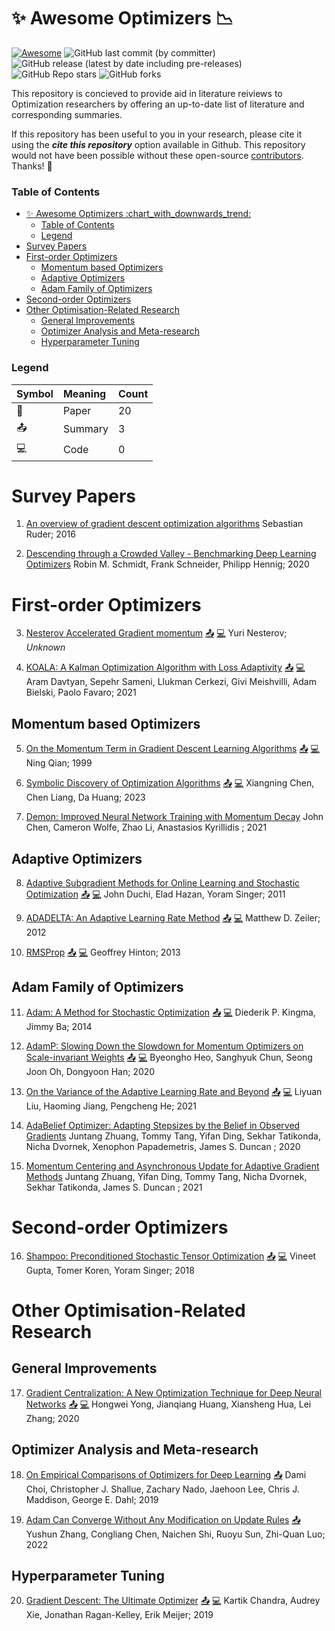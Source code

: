 # :sparkles: Awesome Optimizers :chart_with_downwards_trend:

[![Awesome](https://awesome.re/badge.svg)](https://awesome.re)
![GitHub last commit (by committer)](https://img.shields.io/github/last-commit/Dawn-Of-Eve/awesome-optimizers?display_timestamp=committer)
![GitHub release (latest by date including pre-releases)](https://img.shields.io/github/v/release/Dawn-Of-Eve/awesome-optimizers?include_prereleases)
![GitHub Repo stars](https://img.shields.io/github/stars/Dawn-Of-Eve/awesome-optimizers?style=social)
![GitHub forks](https://img.shields.io/github/forks/Dawn-Of-Eve/awesome-optimizers?style=social)


This repository is concieved to provide aid in literature reiviews to Optimization researchers by offering an up-to-date list of literature and corresponding summaries.

If this repository has been useful to you in your research, please cite it using the ___cite this repository___ option available in Github. This repository would not have been possible without these open-source [contributors](). Thanks! :sparkling_heart:

### Table of Contents


- [:sparkles: Awesome Optimizers :chart\_with\_downwards\_trend:](#sparkles-awesome-optimizers-chart_with_downwards_trend)
    - [Table of Contents](#table-of-contents)
    - [Legend](#legend)
- [Survey Papers](#survey-papers)
- [First-order Optimizers](#first-order-optimizers)
  - [Momentum based Optimizers](#momentum-based-optimizers)
  - [Adaptive Optimizers](#adaptive-optimizers)
  - [Adam Family of Optimizers](#adam-family-of-optimizers)
- [Second-order Optimizers](#second-order-optimizers)
- [Other Optimisation-Related Research](#other-optimisation-related-research)
  - [General Improvements](#general-improvements)
  - [Optimizer Analysis and Meta-research](#optimizer-analysis-and-meta-research)
  - [Hyperparameter Tuning](#hyperparameter-tuning)


### Legend

| Symbol        | Meaning | Count |
|:--------------|:--------|:------|
| :page_facing_up:         | Paper   | 20    |
| :outbox_tray: | Summary | 3     |
| :computer:    | Code    | 0     |


# Survey Papers

1. [An overview of gradient descent optimization algorithms](https://arxiv.org/abs/1609.04747) 
    Sebastian Ruder; 2016

2. [Descending through a Crowded Valley - Benchmarking Deep Learning Optimizers](https://arxiv.org/abs/2007.01547)
    Robin M. Schmidt, Frank Schneider, Philipp Hennig; 2020

# First-order Optimizers

3. [Nesterov Accelerated Gradient momentum](https://jlmelville.github.io/mize/nesterov.html) [:outbox_tray:]() [:computer:]()
    Yuri Nesterov; _Unknown_

4. [KOALA: A Kalman Optimization Algorithm with Loss Adaptivity](https://arxiv.org/abs/2107.03331) [:outbox_tray:]() [:computer:]()
    Aram Davtyan, Sepehr Sameni, Llukman Cerkezi, Givi Meishvilli, Adam Bielski, Paolo Favaro; 2021

## Momentum based Optimizers

5. [On the Momentum Term in Gradient Descent Learning Algorithms](https://reader.elsevier.com/reader/sd/pii/S0893608098001166?token=3147494EED9FE670AF728F3408B795675246C9934481200C4E86611D7FE34FAEDDFF1E9BD5C6AE9455320BF21F3FEA3B&originRegion=eu-west-1&originCreation=20230223114928) [:outbox_tray:]() [:computer:]()
    Ning Qian; 1999

6. [Symbolic Discovery of Optimization Algorithms](https://arxiv.org/abs/2302.06675) [:outbox_tray:]() [:computer:]() Xiangning Chen,   Chen Liang, Da Huang; 2023
   
7. [Demon: Improved Neural Network Training with Momentum Decay](https://arxiv.org/abs/1910.04952) John Chen, Cameron Wolfe, Zhao Li, Anastasios Kyrillidis ; 2021
## Adaptive Optimizers

8. [Adaptive Subgradient Methods for Online Learning and Stochastic Optimization](https://dl.acm.org/doi/10.5555/1953048.2021068) [:outbox_tray:]() [:computer:]() John Duchi, Elad Hazan, Yoram Singer; 2011

9. [ADADELTA: An Adaptive Learning Rate Method](https://arxiv.org/abs/1212.5701) [:outbox_tray:]() [:computer:]() 
    Matthew D. Zeiler; 2012

10. [RMSProp](http://www.cs.toronto.edu/~tijmen/csc321/slides/lecture_slides_lec6.pdf) [:outbox_tray:]() [:computer:]()
    Geoffrey Hinton; 2013

## Adam Family of Optimizers

11. [Adam: A Method for Stochastic Optimization](https://arxiv.org/abs/1412.6980) [:outbox_tray:]() [:computer:]()
    Diederik P. Kingma, Jimmy Ba; 2014

12. [AdamP: Slowing Down the Slowdown for Momentum Optimizers on Scale-invariant Weights](https://arxiv.org/abs/2006.08217) [:outbox_tray:]() [:computer:]()
    Byeongho Heo, Sanghyuk Chun, Seong Joon Oh, Dongyoon Han; 2020

13. [On the Variance of the Adaptive Learning Rate and Beyond](https://arxiv.org/abs/1908.03265) [:outbox_tray:]() [:computer:]()
    Liyuan Liu, Haoming Jiang, Pengcheng He; 2021

14. [AdaBelief Optimizer: Adapting Stepsizes by the Belief in Observed Gradients](https://arxiv.org/abs/2010.07468) Juntang Zhuang, Tommy Tang, Yifan Ding, Sekhar Tatikonda, Nicha Dvornek, Xenophon Papademetris, James S. Duncan ; 2020

15. [Momentum Centering and Asynchronous Update for Adaptive Gradient Methods](https://arxiv.org/abs/2110.05454) Juntang Zhuang, Yifan Ding, Tommy Tang, Nicha Dvornek, Sekhar Tatikonda, James S. Duncan ; 2021 

# Second-order Optimizers

16. [Shampoo: Preconditioned Stochastic Tensor Optimization](https://arxiv.org/abs/1802.09568) [:outbox_tray:]() [:computer:]()
    Vineet Gupta, Tomer Koren, Yoram Singer; 2018


# Other Optimisation-Related Research

## General Improvements
17. [Gradient Centralization: A New Optimization Technique for Deep Neural Networks](https://arxiv.org/abs/2004.01461) [:outbox_tray:](survey/gradient-centralization.md) [:computer:]()
    Hongwei Yong, Jianqiang Huang, Xiansheng Hua, Lei Zhang; 2020


## Optimizer Analysis and Meta-research
18. [On Empirical Comparisons of Optimizers for Deep Learning](https://arxiv.org/abs/1910.05446) [:outbox_tray:]()
    Dami Choi, Christopher J. Shallue, Zachary Nado, Jaehoon Lee, Chris J. Maddison, George E. Dahl; 2019

19. [Adam Can Converge Without Any Modification on Update Rules](https://arxiv.org/abs/2208.09632) [:outbox_tray:](survey/adam-can-converge.md)
    Yushun Zhang, Congliang Chen, Naichen Shi, Ruoyu Sun, Zhi-Quan Luo; 2022

## Hyperparameter Tuning
20. [Gradient Descent: The Ultimate Optimizer](https://arxiv.org/abs/1909.13371) [:outbox_tray:]() [:computer:]()
    Kartik Chandra, Audrey Xie, Jonathan Ragan-Kelley, Erik Meijer; 2019
